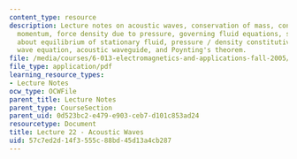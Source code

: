 ```yaml
---
content_type: resource
description: Lecture notes on acoustic waves, conservation of mass, conservation of
  momentum, force density due to pressure, governing fluid equations, small perturbations
  about equilibrium of stationary fluid, pressure / density constitutive law, acoustic
  wave equation, acoustic waveguide, and Poynting's theorem.
file: /media/courses/6-013-electromagnetics-and-applications-fall-2005/57c7ed2d14f3555c88bd45d13a4cb287_lec22.pdf
file_type: application/pdf
learning_resource_types:
- Lecture Notes
ocw_type: OCWFile
parent_title: Lecture Notes
parent_type: CourseSection
parent_uid: 0d523bc2-e479-e903-ceb7-d101c853ad24
resourcetype: Document
title: Lecture 22 - Acoustic Waves
uid: 57c7ed2d-14f3-555c-88bd-45d13a4cb287
---
```

